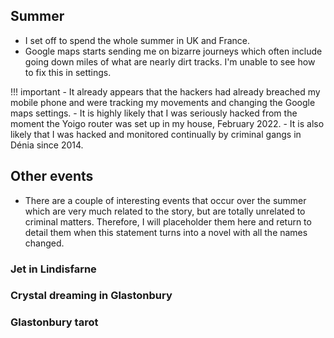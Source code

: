 ## Summer

- I set off to spend the whole summer in UK and France.
- Google maps starts sending me on bizarre journeys which often include going down miles of what are nearly dirt tracks. I'm unable to see how to fix this in settings.

!!! important
    - It already appears that the hackers had already breached my mobile phone and were tracking my movements and changing the Google maps settings.
    - It is highly likely that I was seriously hacked from the moment the Yoigo router was set up in my house, February 2022.
    - It is also likely that I was hacked and monitored continually by criminal gangs in Dénia since 2014.
    
## Other events

- There are a couple of interesting events that occur over the summer which are very much related to the story, but are totally unrelated to criminal matters. Therefore, I will placeholder them here and return to detail them when this statement turns into a novel with all the names changed.

### Jet in Lindisfarne

### Crystal dreaming in Glastonbury

### Glastonbury tarot